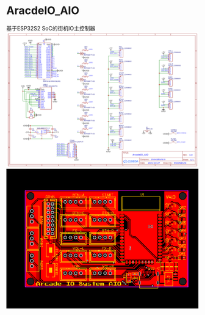 # AracdeIO_AIO
基于ESP32S2 SoC的街机IO主控制器
![原理图](/Hardware/Schematic_Arcade_IO_System_AIO_4.0.png)
![PCB](/Hardware/PCB_Arcade_IO_System_AIO_4.0.png)
